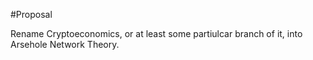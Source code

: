 #Proposal

Rename Cryptoeconomics, or at least some partiulcar branch of it, into Arsehole Network Theory.
